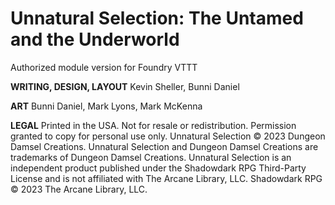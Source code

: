 # Unnatural Selection: The Untamed and the Underworld

Authorized module version for Foundry VTTT

**WRITING, DESIGN, LAYOUT**
Kevin Sheller, Bunni Daniel

**ART**
Bunni Daniel, Mark Lyons, Mark McKenna

**LEGAL**
Printed in the USA. Not for resale or redistribution. Permission
granted to copy for personal use only. Unnatural Selection © 2023
Dungeon Damsel Creations. Unnatural Selection and Dungeon
Damsel Creations are trademarks of Dungeon Damsel Creations.
Unnatural Selection is an independent product published under
the Shadowdark RPG Third-Party License and is not affiliated with
The Arcane Library, LLC. Shadowdark RPG © 2023 The Arcane
Library, LLC.

